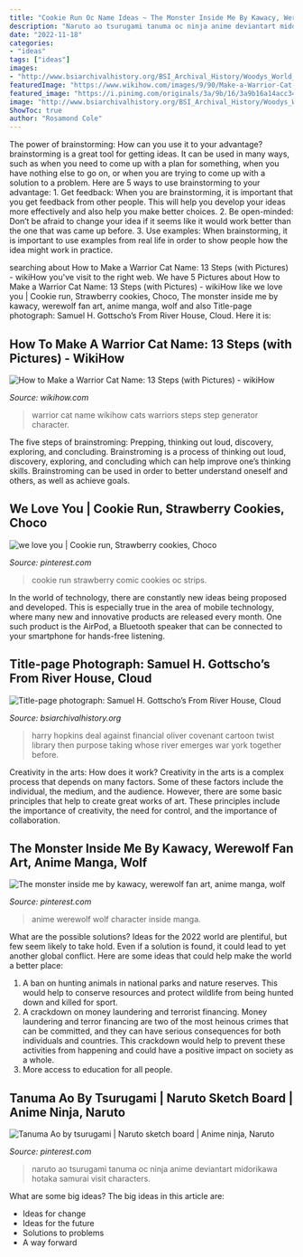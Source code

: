```yaml
---
title: "Cookie Run Oc Name Ideas ~ The Monster Inside Me By Kawacy, Werewolf Fan Art, Anime Manga, Wolf"
description: "Naruto ao tsurugami tanuma oc ninja anime deviantart midorikawa hotaka samurai visit characters"
date: "2022-11-18"
categories:
- "ideas"
tags: ["ideas"]
images:
- "http://www.bsiarchivalhistory.org/BSI_Archival_History/Woodys_World_files/droppedImage_5.jpg"
featuredImage: "https://www.wikihow.com/images/9/90/Make-a-Warrior-Cat-Name-Step-13.jpg"
featured_image: "https://i.pinimg.com/originals/3a/9b/16/3a9b16a14acc3495faa93eb1d35a78a4.jpg"
image: "http://www.bsiarchivalhistory.org/BSI_Archival_History/Woodys_World_files/droppedImage_5.jpg"
ShowToc: true
author: "Rosamond Cole"
---
```



The power of brainstorming: How can you use it to your advantage?
brainstorming is a great tool for getting ideas. It can be used in many ways, such as when you need to come up with a plan for something, when you have nothing else to go on, or when you are trying to come up with a solution to a problem. Here are 5 ways to use brainstorming to your advantage: 1. Get feedback: When you are brainstorming, it is important that you get feedback from other people. This will help you develop your ideas more effectively and also help you make better choices. 2. Be open-minded: Don’t be afraid to change your idea if it seems like it would work better than the one that was came up before. 3. Use examples: When brainstorming, it is important to use examples from real life in order to show people how the idea might work in practice. 
	

		
searching about How to Make a Warrior Cat Name: 13 Steps (with Pictures) - wikiHow you've visit to the right web. We have 5 Pictures about How to Make a Warrior Cat Name: 13 Steps (with Pictures) - wikiHow like we love you | Cookie run, Strawberry cookies, Choco, The monster inside me by kawacy, werewolf fan art, anime manga, wolf and also Title-page photograph: Samuel H. Gottscho’s From River House, Cloud. Here it is:
		
    
## How To Make A Warrior Cat Name: 13 Steps (with Pictures) - WikiHow

<img loading=lazy src="https://www.wikihow.com/images/9/90/Make-a-Warrior-Cat-Name-Step-13.jpg" onerror="this.onerror=null;this.src='https://tse1.mm.bing.net/th?id=OIP.SX829jym0RweUwU8VuuYZwHaFj&amp;pid=15.1';" alt="How to Make a Warrior Cat Name: 13 Steps (with Pictures) - wikiHow">

_Source: wikihow.com_

>warrior cat name wikihow cats warriors steps step generator character. 

	

The five steps of brainstroming: Prepping, thinking out loud, discovery, exploring, and concluding.
Brainstroming is a process of thinking out loud, discovery, exploring, and concluding which can help improve one’s thinking skills. Brainstroming can be used in order to better understand oneself and others, as well as achieve goals.

    
## We Love You | Cookie Run, Strawberry Cookies, Choco

<img loading=lazy src="https://i.pinimg.com/originals/3a/9b/16/3a9b16a14acc3495faa93eb1d35a78a4.jpg" onerror="this.onerror=null;this.src='https://tse2.mm.bing.net/th?id=OIP.hasbal2Jycf6rturhPt1jgHaHx&amp;pid=15.1';" alt="we love you | Cookie run, Strawberry cookies, Choco">

_Source: pinterest.com_

>cookie run strawberry comic cookies oc strips. 

	

In the world of technology, there are constantly new ideas being proposed and developed. This is especially true in the area of mobile technology, where many new and innovative products are released every month. One such product is the AirPod, a Bluetooth speaker that can be connected to your smartphone for hands-free listening.

    
## Title-page Photograph: Samuel H. Gottscho’s From River House, Cloud

<img loading=lazy src="http://www.bsiarchivalhistory.org/BSI_Archival_History/Woodys_World_files/droppedImage_5.jpg" onerror="this.onerror=null;this.src='https://tse3.mm.bing.net/th?id=OIP.XvOfOSFFntj47nlq6WcgMgHaH3&amp;pid=15.1';" alt="Title-page photograph: Samuel H. Gottscho’s From River House, Cloud">

_Source: bsiarchivalhistory.org_

>harry hopkins deal against financial oliver covenant cartoon twist library then purpose taking whose river emerges war york together before. 

	

Creativity in the arts: How does it work?
Creativity in the arts is a complex process that depends on many factors. Some of these factors include the individual, the medium, and the audience. However, there are some basic principles that help to create great works of art. These principles include the importance of creativity, the need for control, and the importance of collaboration.

    
## The Monster Inside Me By Kawacy, Werewolf Fan Art, Anime Manga, Wolf

<img loading=lazy src="https://s-media-cache-ak0.pinimg.com/736x/82/a9/b5/82a9b502cc1420841031e5e314194df2--character-creation-character-ideas.jpg" onerror="this.onerror=null;this.src='https://tse4.mm.bing.net/th?id=OIP.r3KCJUH-DniqLky4jw_4CgHaF2&amp;pid=15.1';" alt="The monster inside me by kawacy, werewolf fan art, anime manga, wolf">

_Source: pinterest.com_

>anime werewolf wolf character inside manga. 

	

What are the possible solutions?
Ideas for the 2022 world are plentiful, but few seem likely to take hold. Even if a solution is found, it could lead to yet another global conflict. Here are some ideas that could help make the world a better place: 
1. A ban on hunting animals in national parks and nature reserves. This would help to conserve resources and protect wildlife from being hunted down and killed for sport.
2. A crackdown on money laundering and terrorist financing. Money laundering and terror financing are two of the most heinous crimes that can be committed, and they can have serious consequences for both individuals and countries. This crackdown would help to prevent these activities from happening and could have a positive impact on society as a whole.
3. More access to education for all people.

    
## Tanuma Ao By Tsurugami | Naruto Sketch Board | Anime Ninja, Naruto

<img loading=lazy src="https://i.pinimg.com/736x/ea/3c/82/ea3c822b58543b9b3ead01c409f7ca5e--the-resurrection-naruto.jpg" onerror="this.onerror=null;this.src='https://tse2.mm.bing.net/th?id=OIP.Y1GHkCNfMeEc4urNBOSkZAHaKh&amp;pid=15.1';" alt="Tanuma Ao by tsurugami | Naruto sketch board | Anime ninja, Naruto">

_Source: pinterest.com_

>naruto ao tsurugami tanuma oc ninja anime deviantart midorikawa hotaka samurai visit characters. 

	

What are some big ideas?
The big ideas in this article are: 
- Ideas for change 
- Ideas for the future 
- Solutions to problems
- A way forward

